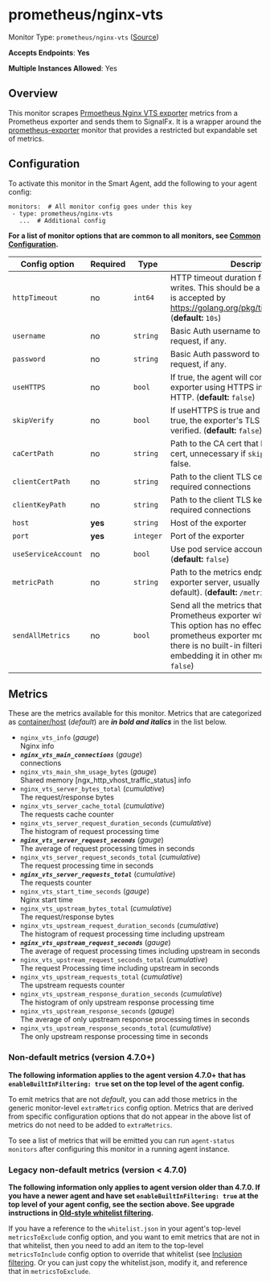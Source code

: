 
<!--- Generated by to-integrations-repo script in Smart Agent repo, DO NOT MODIFY HERE --->
<!--- GENERATED BY gomplate from scripts/docs/templates/monitor-page.md.tmpl --->

# prometheus/nginx-vts

Monitor Type: `prometheus/nginx-vts` ([Source](https://github.com/signalfx/signalfx-agent/tree/master/pkg/monitors/prometheus/nginxvts))

**Accepts Endpoints**: **Yes**

**Multiple Instances Allowed**: Yes

## Overview

This monitor scrapes [Prmoetheus Nginx VTS
exporter](https://github.com/hnlq715/nginx-vts-exporter) metrics from a
Prometheus exporter and sends them to SignalFx.  It is a wrapper around the
[prometheus-exporter](./prometheus-exporter.md) monitor that provides a
restricted but expandable set of metrics.


## Configuration

To activate this monitor in the Smart Agent, add the following to your
agent config:

```
monitors:  # All monitor config goes under this key
 - type: prometheus/nginx-vts
   ...  # Additional config
```

**For a list of monitor options that are common to all monitors, see [Common
Configuration](../monitor-config.html#common-configuration).**


| Config option | Required | Type | Description |
| --- | --- | --- | --- |
| `httpTimeout` | no | `int64` | HTTP timeout duration for both read and writes. This should be a duration string that is accepted by https://golang.org/pkg/time/#ParseDuration (**default:** `10s`) |
| `username` | no | `string` | Basic Auth username to use on each request, if any. |
| `password` | no | `string` | Basic Auth password to use on each request, if any. |
| `useHTTPS` | no | `bool` | If true, the agent will connect to the exporter using HTTPS instead of plain HTTP. (**default:** `false`) |
| `skipVerify` | no | `bool` | If useHTTPS is true and this option is also true, the exporter's TLS cert will not be verified. (**default:** `false`) |
| `caCertPath` | no | `string` | Path to the CA cert that has signed the TLS cert, unnecessary if `skipVerify` is set to false. |
| `clientCertPath` | no | `string` | Path to the client TLS cert to use for TLS required connections |
| `clientKeyPath` | no | `string` | Path to the client TLS key to use for TLS required connections |
| `host` | **yes** | `string` | Host of the exporter |
| `port` | **yes** | `integer` | Port of the exporter |
| `useServiceAccount` | no | `bool` | Use pod service account to authenticate. (**default:** `false`) |
| `metricPath` | no | `string` | Path to the metrics endpoint on the exporter server, usually `/metrics` (the default). (**default:** `/metrics`) |
| `sendAllMetrics` | no | `bool` | Send all the metrics that come out of the Prometheus exporter without any filtering.  This option has no effect when using the prometheus exporter monitor directly since there is no built-in filtering, only when embedding it in other monitors. (**default:** `false`) |


## Metrics

These are the metrics available for this monitor.
Metrics that are categorized as
[container/host](https://docs.signalfx.com/en/latest/admin-guide/usage.html#about-custom-bundled-and-high-resolution-metrics)
(*default*) are ***in bold and italics*** in the list below.


 - `nginx_vts_info` (*gauge*)<br>    Nginx info
 - ***`nginx_vts_main_connections`*** (*gauge*)<br>    connections
 - `nginx_vts_main_shm_usage_bytes` (*gauge*)<br>    Shared memory [ngx_http_vhost_traffic_status] info
 - `nginx_vts_server_bytes_total` (*cumulative*)<br>    The request/response bytes
 - `nginx_vts_server_cache_total` (*cumulative*)<br>    The requests cache counter
 - `nginx_vts_server_request_duration_seconds` (*cumulative*)<br>    The histogram of request processing time
 - ***`nginx_vts_server_request_seconds`*** (*gauge*)<br>    The average of request processing times in seconds
 - `nginx_vts_server_request_seconds_total` (*cumulative*)<br>    The request processing time in seconds
 - ***`nginx_vts_server_requests_total`*** (*cumulative*)<br>    The requests counter
 - `nginx_vts_start_time_seconds` (*gauge*)<br>    Nginx start time
 - `nginx_vts_upstream_bytes_total` (*cumulative*)<br>    The request/response bytes
 - `nginx_vts_upstream_request_duration_seconds` (*cumulative*)<br>    The histogram of request processing time including upstream
 - ***`nginx_vts_upstream_request_seconds`*** (*gauge*)<br>    The average of request processing times including upstream in seconds
 - `nginx_vts_upstream_request_seconds_total` (*cumulative*)<br>    The request Processing time including upstream in seconds
 - `nginx_vts_upstream_requests_total` (*cumulative*)<br>    The upstream requests counter
 - `nginx_vts_upstream_response_duration_seconds` (*cumulative*)<br>    The histogram of only upstream response processing time
 - `nginx_vts_upstream_response_seconds` (*gauge*)<br>    The average of only upstream response processing times in seconds
 - `nginx_vts_upstream_response_seconds_total` (*cumulative*)<br>    The only upstream response processing time in seconds

### Non-default metrics (version 4.7.0+)

**The following information applies to the agent version 4.7.0+ that has
`enableBuiltInFiltering: true` set on the top level of the agent config.**

To emit metrics that are not _default_, you can add those metrics in the
generic monitor-level `extraMetrics` config option.  Metrics that are derived
from specific configuration options that do not appear in the above list of
metrics do not need to be added to `extraMetrics`.

To see a list of metrics that will be emitted you can run `agent-status
monitors` after configuring this monitor in a running agent instance.

### Legacy non-default metrics (version < 4.7.0)

**The following information only applies to agent version older than 4.7.0. If
you have a newer agent and have set `enableBuiltInFiltering: true` at the top
level of your agent config, see the section above. See upgrade instructions in
[Old-style whitelist filtering](../legacy-filtering.html#old-style-whitelist-filtering).**

If you have a reference to the `whitelist.json` in your agent's top-level
`metricsToExclude` config option, and you want to emit metrics that are not in
that whitelist, then you need to add an item to the top-level
`metricsToInclude` config option to override that whitelist (see [Inclusion
filtering](../legacy-filtering.html#inclusion-filtering).  Or you can just
copy the whitelist.json, modify it, and reference that in `metricsToExclude`.



